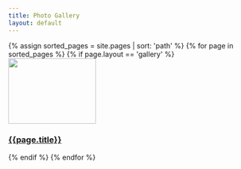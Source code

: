 ```yaml
---
title: Photo Gallery
layout: default
---
```

<div id="photo-gallery">
    {% assign sorted_pages = site.pages | sort: 'path' %}
    {% for page in sorted_pages %}
    {% if page.layout == 'gallery' %}
    <a href="{{page.url}}">
        <img src="//i{% cycle '0', '1', '2' %}.wp.com/{{site.domain}}{{page.gallery[0]}}?resize=176,132" alt="" height="132" width="176" />
        <h3>{{page.title}}</h3>
    </a>
    {% endif %}
    {% endfor %}
</div>